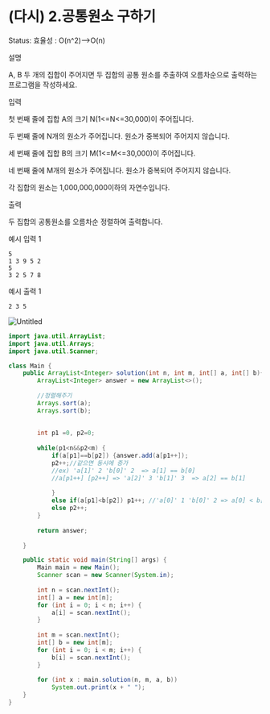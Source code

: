 # (다시) 2.공통원소 구하기

Status: 효율성 : O(n^2)-->O(n)

설명

A, B 두 개의 집합이 주어지면 두 집합의 공통 원소를 추출하여 오름차순으로 출력하는 프로그램을 작성하세요.

입력

첫 번째 줄에 집합 A의 크기 N(1<=N<=30,000)이 주어집니다.

두 번째 줄에 N개의 원소가 주어집니다. 원소가 중복되어 주어지지 않습니다.

세 번째 줄에 집합 B의 크기 M(1<=M<=30,000)이 주어집니다.

네 번째 줄에 M개의 원소가 주어집니다. 원소가 중복되어 주어지지 않습니다.

각 집합의 원소는 1,000,000,000이하의 자연수입니다.

출력

두 집합의 공통원소를 오름차순 정렬하여 출력합니다.

예시 입력 1

```
5
1 3 9 5 2
5
3 2 5 7 8

```

예시 출력 1

```
2 3 5
```

![Untitled]((%E1%84%83%E1%85%A1%E1%84%89%E1%85%B5)%202%20%E1%84%80%E1%85%A9%E1%86%BC%E1%84%90%E1%85%A9%E1%86%BC%E1%84%8B%E1%85%AF%E1%86%AB%E1%84%89%E1%85%A9%20%E1%84%80%E1%85%AE%E1%84%92%E1%85%A1%E1%84%80%E1%85%B5%201192b8fd22954c839326674a5f347076/Untitled.png)

```java
import java.util.ArrayList;
import java.util.Arrays;
import java.util.Scanner;

class Main {	
	public ArrayList<Integer> solution(int n, int m, int[] a, int[] b){
		ArrayList<Integer> answer = new ArrayList<>();
		
		//정렬해주기
		Arrays.sort(a);
		Arrays.sort(b);
		
		
		int p1 =0, p2=0;
		
		while(p1<n&&p2<m) {
			if(a[p1]==b[p2]) {answer.add(a[p1++]);
			p2++;//같으면 동시에 증가
			//ex) 'a[1]' 2 'b[0]' 2  => a[1] == b[0] 
			//a[p1++] [p2++] => 'a[2]' 3 'b[1]' 3  => a[2] == b[1] 
     
			}
			else if(a[p1]<b[p2]) p1++; //'a[0]' 1 'b[0]' 2 => a[0] < b[0] =>  'a[**1**]' 2 'b[0] 2
			else p2++;
		}
		
		return answer;	
		
	}

	public static void main(String[] args) {
		Main main = new Main();
		Scanner scan = new Scanner(System.in);
		
		int n = scan.nextInt();
		int[] a = new int[n];
		for (int i = 0; i < n; i++) {
			a[i] = scan.nextInt();
		}
		
		int m = scan.nextInt();
		int[] b = new int[m];
		for (int i = 0; i < m; i++) {
			b[i] = scan.nextInt();
		}
		
		for (int x : main.solution(n, m, a, b))
			System.out.print(x + " ");
	}
}
```